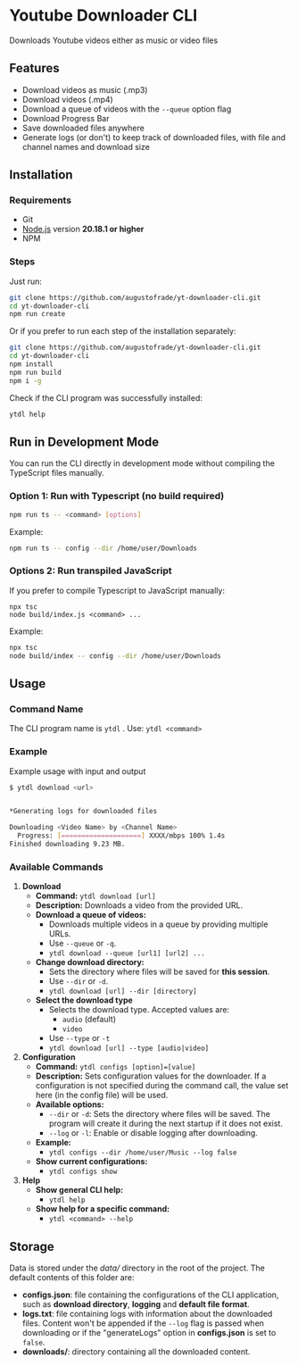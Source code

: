 
# Youtube Downloader CLI
Downloads Youtube videos either as music or video files

## Features
- Download videos as music (.mp3)
- Download videos (.mp4)
- Download a queue of videos with the `--queue` option flag
- Download Progress Bar
- Save downloaded files anywhere
- Generate logs (or don't) to keep track of downloaded files, with file and channel names and download size

## Installation
### Requirements
- Git
- [Node.js](https://nodejs.org) version **20.18.1 or higher**
- NPM

### Steps
Just run:
```bash
git clone https://github.com/augustofrade/yt-downloader-cli.git
cd yt-downloader-cli
npm run create
```

Or if you prefer to run each step of the installation separately:

```bash
git clone https://github.com/augustofrade/yt-downloader-cli.git
cd yt-downloader-cli
npm install
npm run build
npm i -g
```

Check if the CLI program was successfully installed:
```bash
ytdl help
```

## Run in Development Mode

You can run the CLI directly in development mode without compiling the TypeScript files manually.

### Option 1: Run with Typescript (no build required)
```bash
npm run ts -- <command> [options]
```

Example:
```bash
npm run ts -- config --dir /home/user/Downloads
```

### Options 2: Run transpiled JavaScript
If you prefer to compile Typescript to JavaScript manually:
```
npx tsc
node build/index.js <command> ...
```

Example:
```bash
npx tsc
node build/index -- config --dir /home/user/Downloads
```


## Usage

### Command Name
The CLI program name is `ytdl` .
Use: `ytdl <command>`


### Example
Example usage with input and output
```bash
$ ytdl download <url>


*Generating logs for downloaded files

Downloading <Video Name> by <Channel Name>
  Progress: [====================] XXXX/mbps 100% 1.4s
Finished downloading 9.23 MB.
```

### Available Commands
1. **Download**
	- **Command:** `ytdl download [url]`
	- **Description:** Downloads a video from the provided URL.
	- **Download a queue of videos:**
		- Downloads multiple videos in a queue by providing multiple URLs.
		- Use `--queue` or `-q`.
		- `ytdl download --queue [url1] [url2] ...`
	- **Change download directory:**
		- Sets the directory where files will be saved for **this session**.
		- Use `--dir` or `-d`.
		- `ytdl download [url] --dir [directory]`
	- **Select the download type**
		- Selects the download type. Accepted values are:
			- `audio` (default)
			- `video`
		- Use `--type` or `-t`
		- `ytdl download [url] --type [audio|video]`
2. **Configuration**
	- **Command:** `ytdl configs [option]=[value]`
	- **Description:** Sets configuration values for the downloader. If a configuration is not specified during the command call, the value set here (in the config file) will be used.
	- **Available options:**
		- `--dir` or `-d`: Sets the directory where files will be saved. The program will create it during the next startup if it does not exist.
		- `--log` or `-l`: Enable or disable logging after downloading.
	- **Example:**
		- `ytdl configs --dir /home/user/Music --log false`
	- **Show current configurations:**
		- `ytdl configs show`
3. **Help**
	- **Show general CLI help:**
		- `ytdl help`
	- **Show help for a specific command:**
		- `ytdl <command> --help`

## Storage

Data is stored under the *data/* directory in the root of the project. The default contents of this folder are:
- **configs.json**: file containing the configurations of the CLI application, such as **download directory**, **logging** and **default file format**.
- **logs.txt**: file containing logs with information about the downloaded files. Content won't be appended if the `--log` flag is passed when downloading or if the "generateLogs" option in **configs.json** is set to `false`.
- **downloads/**: directory containing all the downloaded content.


